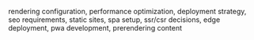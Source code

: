 rendering configuration, performance optimization, deployment strategy, seo requirements, static sites, spa setup, ssr/csr decisions, edge deployment, pwa development, prerendering content